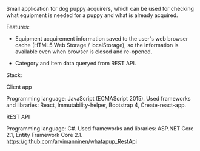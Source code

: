 Small application for dog puppy acquirers, which can be used for checking what equipment is needed for a puppy and what is already acquired.

Features:

- Equipment acquirement information saved to the user's web browser cache (HTML5 Web Storage / localStorage), so the information is available even when browser is closed and re-opened.

- Category and Item data queryed from REST API.

Stack:

Client app

Programming language: JavaScript (ECMAScript 2015).
Used frameworks and libraries: React, Immutability-helper, Bootstrap 4, Create-react-app.

REST API

Programming language: C#.
Used frameworks and libraries: ASP.NET Core 2.1, Entity Framework Core 2.1.
https://github.com/arvimanninen/whatapup_RestApi


